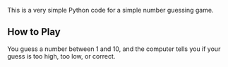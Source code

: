 This is a very simple Python code for a simple number guessing game.  

##  How to Play

You guess a number between 1 and 10, and the computer tells you if your guess is too high, too low, or correct.
